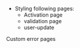 -   Styling following pages:
    - Activation page
    - validation page
    - user-update


Custom error pages
